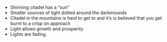 - Shinning citadel has a “sun”
- Smaller sources of light dotted around the darkmounds
- Citadel in the mountains is hard to get to and it’s is believed that you get burnt to a crisp on approach
- Light allows growth and prosperity
- Lights are fading